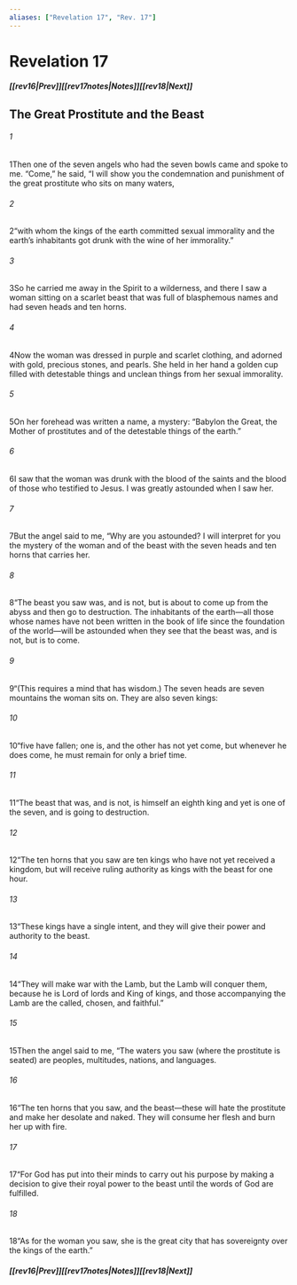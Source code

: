 ```yaml
---
aliases: ["Revelation 17", "Rev. 17"]
---
```

# Revelation 17
##### <span class=arrow-left></span>[[rev16|Prev]]<span class=navigation-separator></span>[[rev17notes|Notes]]<span class=navigation-separator></span>[[rev18|Next]]<span class=arrow-right></span>
## The Great Prostitute and the Beast
###### 1
<span class=verse-first>1</span>Then one of the seven angels who had the seven bowls came and spoke to me. “Come,” he said, “I will show you the condemnation and punishment of the great prostitute who sits on many waters,
###### 2
<span class=verse-body>2</span>“with whom the kings of the earth committed sexual immorality and the earth’s inhabitants got drunk with the wine of her immorality.”
###### 3
<span class=verse-body>3</span>So he carried me away in the Spirit to a wilderness, and there I saw a woman sitting on a scarlet beast that was full of blasphemous names and had seven heads and ten horns.
###### 4
<span class=verse-body>4</span>Now the woman was dressed in purple and scarlet clothing, and adorned with gold, precious stones, and pearls. She held in her hand a golden cup filled with detestable things and unclean things from her sexual immorality.
###### 5
<span class=verse-body>5</span>On her forehead was written a name, a mystery: “Babylon the Great, the Mother of prostitutes and of the detestable things of the earth.”
###### 6
<span class=verse-body>6</span>I saw that the woman was drunk with the blood of the saints and the blood of those who testified to Jesus. I was greatly astounded when I saw her.
###### 7
<span class=verse-body>7</span>But the angel said to me, “Why are you astounded? I will interpret for you the mystery of the woman and of the beast with the seven heads and ten horns that carries her.
<div class=paragraph-break></div>

###### 8
<span class=verse-first>8</span>“The beast you saw was, and is not, but is about to come up from the abyss and then go to destruction. The inhabitants of the earth—all those whose names have not been written in the book of life since the foundation of the world—will be astounded when they see that the beast was, and is not, but is to come.
###### 9
<span class=verse-body>9</span>“(This requires a mind that has wisdom.) The seven heads are seven mountains the woman sits on. They are also seven kings:
###### 10
<span class=verse-body>10</span>“five have fallen; one is, and the other has not yet come, but whenever he does come, he must remain for only a brief time.
###### 11
<span class=verse-body>11</span>“The beast that was, and is not, is himself an eighth king and yet is one of the seven, and is going to destruction.
###### 12
<span class=verse-body>12</span>“The ten horns that you saw are ten kings who have not yet received a kingdom, but will receive ruling authority as kings with the beast for one hour.
###### 13
<span class=verse-body>13</span>“These kings have a single intent, and they will give their power and authority to the beast.
###### 14
<span class=verse-body>14</span>“They will make war with the Lamb, but the Lamb will conquer them, because he is Lord of lords and King of kings, and those accompanying the Lamb are the called, chosen, and faithful.”
<div class=paragraph-break></div>

###### 15
<span class=verse-first>15</span>Then the angel said to me, “The waters you saw (where the prostitute is seated) are peoples, multitudes, nations, and languages.
###### 16
<span class=verse-body>16</span>“The ten horns that you saw, and the beast—these will hate the prostitute and make her desolate and naked. They will consume her flesh and burn her up with fire.
###### 17
<span class=verse-body>17</span>“For God has put into their minds to carry out his purpose by making a decision to give their royal power to the beast until the words of God are fulfilled.
###### 18
<span class=verse-body>18</span>“As for the woman you saw, she is the great city that has sovereignty over the kings of the earth.”
##### <span class=arrow-left></span>[[rev16|Prev]]<span class=navigation-separator></span>[[rev17notes|Notes]]<span class=navigation-separator></span>[[rev18|Next]]<span class=arrow-right></span>